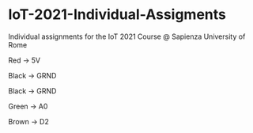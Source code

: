 # IoT-2021-Individual-Assigments
Individual assignments for the IoT 2021 Course @ Sapienza University of Rome

Red -> 5V

Black -> GRND

Black -> GRND

Green -> A0 

Brown -> D2
